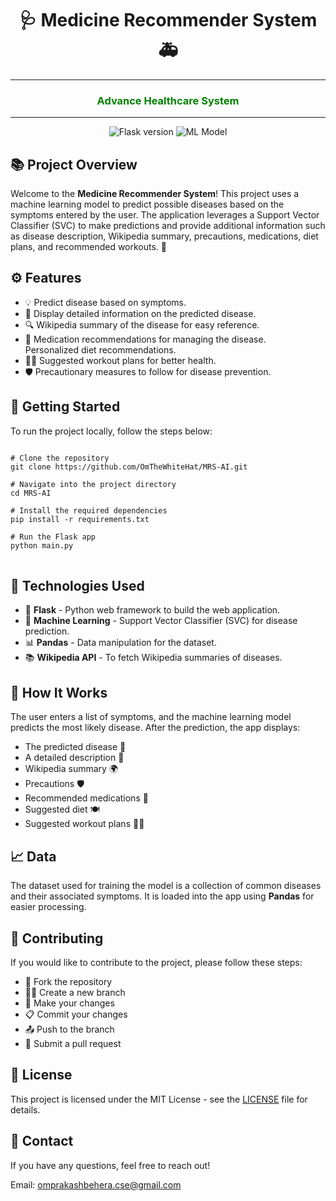<h1 align="center">🩺 Medicine Recommender System 🚑</h1>
<hr>
<h3 align="center" style="color:green;">Advance Healthcare System</h3>
<hr>
<p align="center">
  <img src="https://img.shields.io/badge/Flask-v1.1.2-blue" alt="Flask version">
  <img src="https://img.shields.io/badge/ML-SVC-orange" alt="ML Model">
</p>

<h2>📚 Project Overview</h2>
<p>
  Welcome to the <strong>Medicine Recommender System</strong>! This project uses a machine learning model to predict possible diseases based on the symptoms entered by the user. The application leverages a Support Vector Classifier (SVC) to make predictions and provide additional information such as disease description, Wikipedia summary, precautions, medications, diet plans, and recommended workouts. 🌟
</p>

<h2>⚙️ Features</h2>
<ul>
  <li>💡 Predict disease based on symptoms.</li>
  <li>📄 Display detailed information on the predicted disease.</li>
  <li>🔍 Wikipedia summary of the disease for easy reference.</li>
  <li>💊 Medication recommendations for managing the disease.</li>
  <li🥗> Personalized diet recommendations.</li>
  <li>🏋️‍♂️ Suggested workout plans for better health.</li>
  <li>🛡️ Precautionary measures to follow for disease prevention.</li>
</ul>

<h2>🚀 Getting Started</h2>
<p>To run the project locally, follow the steps below:</p>

<pre>
<code>
# Clone the repository
git clone https://github.com/OmTheWhiteHat/MRS-AI.git

# Navigate into the project directory
cd MRS-AI

# Install the required dependencies
pip install -r requirements.txt

# Run the Flask app
python main.py
</code>
</pre>

<h2>📜 Technologies Used</h2>
<ul>
  <li>🔧 <strong>Flask</strong> - Python web framework to build the web application.</li>
  <li>🤖 <strong>Machine Learning</strong> - Support Vector Classifier (SVC) for disease prediction.</li>
  <li>📊 <strong>Pandas</strong> - Data manipulation for the dataset.</li>
  <li>📚 <strong>Wikipedia API</strong> - To fetch Wikipedia summaries of diseases.</li>
</ul>

<h2>🔧 How It Works</h2>
<p>
  The user enters a list of symptoms, and the machine learning model predicts the most likely disease. After the prediction, the app displays:
  <ul>
    <li>The predicted disease 🏥</li>
    <li>A detailed description 📖</li>
    <li>Wikipedia summary 🌍</li>
    <li>Precautions 🛡️</li>
    <li>Recommended medications 💊</li>
    <li>Suggested diet 🍽️</li>
    <li>Suggested workout plans 🏋️‍♂️</li>
  </ul>
</p>

<h2>📈 Data</h2>
<p>The dataset used for training the model is a collection of common diseases and their associated symptoms. It is loaded into the app using <strong>Pandas</strong> for easier processing.</p>

<h2>🤝 Contributing</h2>
<p>If you would like to contribute to the project, please follow these steps:</p>
<ul>
  <li>🍴 Fork the repository</li>
  <li>🧑‍💻 Create a new branch</li>
  <li>🔧 Make your changes</li>
  <li>📋 Commit your changes</li>
  <li>📤 Push to the branch</li>
  <li>🔀 Submit a pull request</li>
</ul>

<h2>📝 License</h2>
<p>This project is licensed under the MIT License - see the <a href="LICENSE" target="_blank">LICENSE</a> file for details.</p>

<h2>💬 Contact</h2>
<p>If you have any questions, feel free to reach out!</p>
<p>Email: <a href="mailto:omprakashbehera.cse@gmail.com">omprakashbehera.cse@gmail.com</a></p>
